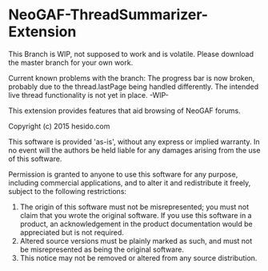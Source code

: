 # NeoGAF-ThreadSummarizer-Extension

This Branch is WIP, not supposed to work and is volatile. Please download the master branch for your own work.

Current known problems with the branch:
The progress bar is now broken, probably due to the thread.lastPage being handled differently.
The intended live thread functionality is not yet in place. -WIP-

This extension provides features that aid browsing of NeoGAF forums.

Copyright (c) 2015 hesido.com

This software is provided 'as-is', without any express or implied
warranty. In no event will the authors be held liable for any damages
arising from the use of this software.

Permission is granted to anyone to use this software for any purpose,
including commercial applications, and to alter it and redistribute it
freely, subject to the following restrictions:

1. The origin of this software must not be misrepresented; you must not
   claim that you wrote the original software. If you use this software
   in a product, an acknowledgement in the product documentation would be
   appreciated but is not required.
2. Altered source versions must be plainly marked as such, and must not be
   misrepresented as being the original software.
3. This notice may not be removed or altered from any source distribution.

